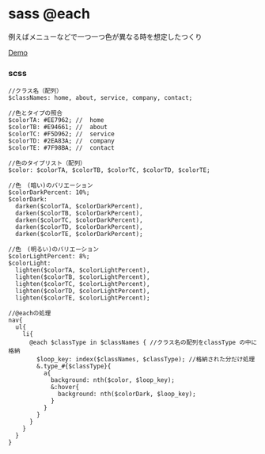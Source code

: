 # sass @each
例えばメニューなどで一つ一つ色が異なる時を想定したつくり


[Demo](http://style-type.net/demo/sass_each/)

### scss
    //クラス名（配列）
    $classNames: home, about, service, company, contact;

    //色とタイプの照合
    $colorTA: #EE7962; //  home
    $colorTB: #E94661; //  about
    $colorTC: #F5D962; //  service
    $colorTD: #2EA83A; //  company
    $colorTE: #7F98BA; //  contact

    //色のタイプリスト（配列）
    $color: $colorTA, $colorTB, $colorTC, $colorTD, $colorTE;

    //色　(暗い)のバリエーション
    $colorDarkPercent: 10%;
    $colorDark: 
      darken($colorTA, $colorDarkPercent),
      darken($colorTB, $colorDarkPercent),
      darken($colorTC, $colorDarkPercent),
      darken($colorTD, $colorDarkPercent),
      darken($colorTE, $colorDarkPercent);

    //色　(明るい)のバリエーション
    $colorLightPercent: 8%;
    $colorLight: 
      lighten($colorTA, $colorLightPercent),
      lighten($colorTB, $colorLightPercent),
      lighten($colorTC, $colorLightPercent),
      lighten($colorTD, $colorLightPercent),
      lighten($colorTE, $colorLightPercent);

    //@eachの処理
    nav{
      ul{
        li{
          @each $classType in $classNames { //クラス名の配列をclassType の中に格納
            $loop_key: index($classNames, $classType); //格納された分だけ処理
            &.type_#{$classType}{
              a{
                background: nth($color, $loop_key);
                &:hover{
                  background: nth($colorDark, $loop_key);
                }
              }
            }
          }
        }
      }
    }